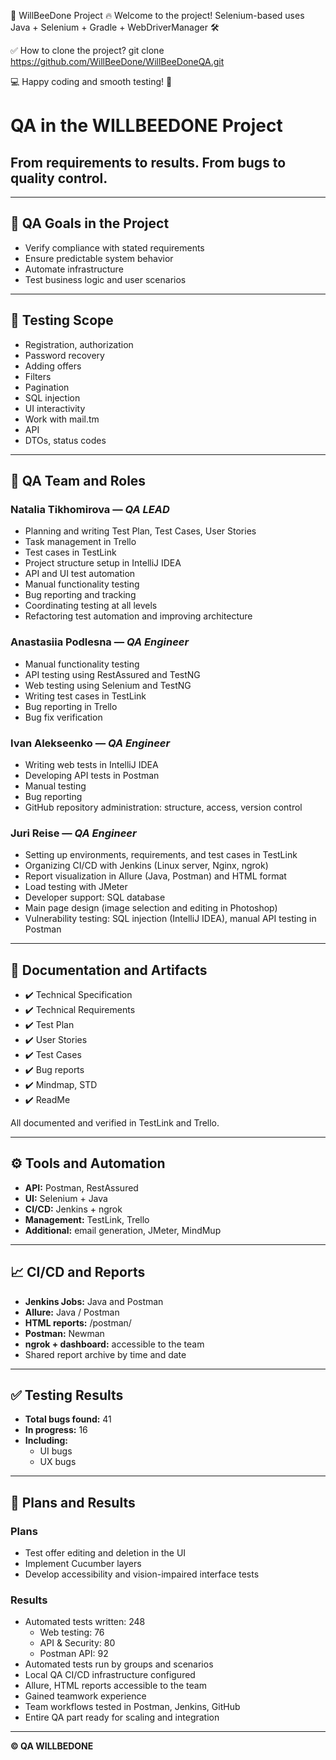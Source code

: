 🚀 WillBeeDone Project
🔥 Welcome to the project!
Selenium-based uses Java + Selenium + Gradle + WebDriverManager 🛠️

✅ How to clone the project?
git clone https://github.com/WillBeeDone/WillBeeDoneQA.git

💻 Happy coding and smooth testing! 🖤

# QA in the WILLBEEDONE Project

## From requirements to results. From bugs to quality control.

---

## 🎯 QA Goals in the Project

- Verify compliance with stated requirements
- Ensure predictable system behavior
- Automate infrastructure
- Test business logic and user scenarios

---

## 🧪 Testing Scope

- Registration, authorization
- Password recovery
- Adding offers
- Filters
- Pagination
- SQL injection
- UI interactivity
- Work with mail.tm
- API
- DTOs, status codes

---

## 👥 QA Team and Roles

### **Natalia Tikhomirova** — *QA LEAD*
- Planning and writing Test Plan, Test Cases, User Stories
- Task management in Trello
- Test cases in TestLink
- Project structure setup in IntelliJ IDEA
- API and UI test automation
- Manual functionality testing
- Bug reporting and tracking
- Coordinating testing at all levels
- Refactoring test automation and improving architecture

### **Anastasiia Podlesna** — *QA Engineer*
- Manual functionality testing
- API testing using RestAssured and TestNG
- Web testing using Selenium and TestNG
- Writing test cases in TestLink
- Bug reporting in Trello
- Bug fix verification

### **Ivan Alekseenko** — *QA Engineer*
- Writing web tests in IntelliJ IDEA
- Developing API tests in Postman
- Manual testing
- Bug reporting
- GitHub repository administration: structure, access, version control

### **Juri Reise** — *QA Engineer*
- Setting up environments, requirements, and test cases in TestLink
- Organizing CI/CD with Jenkins (Linux server, Nginx, ngrok)
- Report visualization in Allure (Java, Postman) and HTML format
- Load testing with JMeter
- Developer support: SQL database
- Main page design (image selection and editing in Photoshop)
- Vulnerability testing: SQL injection (IntelliJ IDEA), manual API testing in Postman

---

## 📄 Documentation and Artifacts

- ✔️ Technical Specification
- ✔️ Technical Requirements
- ✔️ Test Plan
- ✔️ User Stories
- ✔️ Test Cases
- ✔️ Bug reports
- ✔️ Mindmap, STD
- ✔️ ReadMe

All documented and verified in TestLink and Trello.

---

## ⚙️ Tools and Automation

- **API:** Postman, RestAssured
- **UI:** Selenium + Java
- **CI/CD:** Jenkins + ngrok
- **Management:** TestLink, Trello
- **Additional:** email generation, JMeter, MindMup

---

## 📈 CI/CD and Reports

- **Jenkins Jobs:** Java and Postman
- **Allure:** Java / Postman
- **HTML reports:** /postman/
- **Postman:** Newman
- **ngrok + dashboard:** accessible to the team
- Shared report archive by time and date

---

## ✅ Testing Results

- **Total bugs found:** 41
- **In progress:** 16
- **Including:**
  - UI bugs
  - UX bugs

---

## 📌 Plans and Results

### **Plans**
- Test offer editing and deletion in the UI
- Implement Cucumber layers
- Develop accessibility and vision-impaired interface tests

### **Results**
- Automated tests written: 248
  - Web testing: 76
  - API & Security: 80
  - Postman API: 92
- Automated tests run by groups and scenarios
- Local QA CI/CD infrastructure configured
- Allure, HTML reports accessible to the team
- Gained teamwork experience
- Team workflows tested in Postman, Jenkins, GitHub
- Entire QA part ready for scaling and integration

---

**© QA WILLBEDONE**